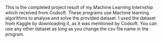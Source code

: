 This is the completed project result of my Machine Learning Internship which received from Codsoft.
These programs use Machine learning algorithms to analyse and solve the provided dataset.
I used the dataset from Kaggle by downloading it, as it was mentioned by Codsoft.
You can use any other dataset as long as you change the csv file name in the program.

